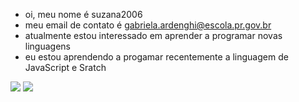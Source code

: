- oi, meu nome é suzana2006
- meu email de contato é gabriela.ardenghi@escola.pr.gov.br
- atualmente estou interessado em aprender a programar novas linguagens
- eu estou aprendendo a progamar recentemente a linguagem de JavaScript e Sratch
  
  
![](https://img.shields.io/badge/Scratch-4D97FF?style=for-the-badge&logo=Scratch&logoColor=white)
![](https://img.shields.io/badge/JavaScript-323330?style=for-the-badge&logo=javascript&logoColor=F7DF1E)
